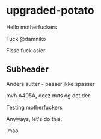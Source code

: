 # upgraded-potato

Hello motherfuckers

Fuck @damniko

Fisse
fuck asier

## Subheader

Anders sutter - passer ikke spasser

mvh A405A, deez nuts og det der

Testing motherfuckers

Anyways, let's do this.

lmao